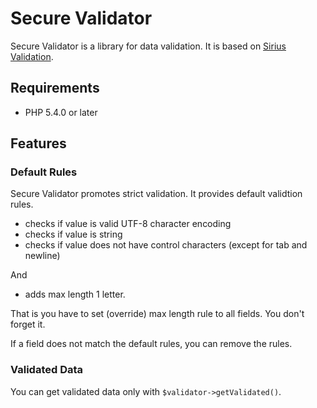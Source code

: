 # Secure Validator

Secure Validator is a library for data validation. It is based on [Sirius Validation](https://github.com/siriusphp/validation).

## Requirements

* PHP 5.4.0 or later

## Features

### Default Rules

Secure Validator promotes strict validation. It provides default validtion rules.

 * checks if value is valid UTF-8 character encoding
 * checks if value is string
 * checks if value does not have control characters (except for tab and newline)

And

 * adds max length 1 letter.

That is you have to set (override) max length rule to all fields. You don't forget it.

If a field does not match the default rules, you can remove the rules.

### Validated Data

You can get validated data only with `$validator->getValidated()`.
